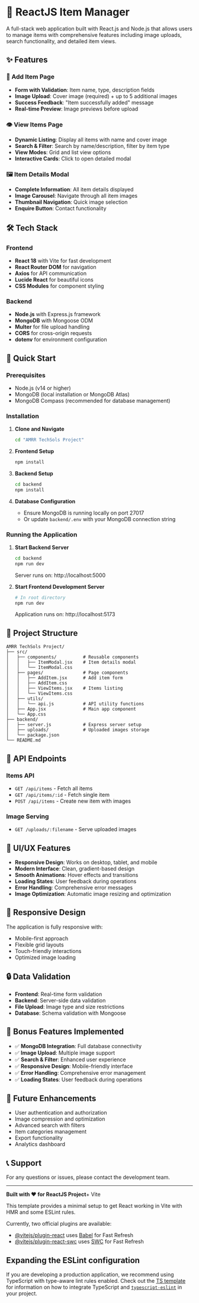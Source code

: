 # 🚀 ReactJS Item Manager

A full-stack web application built with React.js and Node.js that allows users to manage items with comprehensive features including image uploads, search functionality, and detailed item views.

## ✨ Features

### 📝 Add Item Page
- **Form with Validation**: Item name, type, description fields
- **Image Upload**: Cover image (required) + up to 5 additional images
- **Success Feedback**: "Item successfully added" message
- **Real-time Preview**: Image previews before upload

### 👁️ View Items Page
- **Dynamic Listing**: Display all items with name and cover image
- **Search & Filter**: Search by name/description, filter by item type
- **View Modes**: Grid and list view options
- **Interactive Cards**: Click to open detailed modal

### 🖼️ Item Details Modal
- **Complete Information**: All item details displayed
- **Image Carousel**: Navigate through all item images
- **Thumbnail Navigation**: Quick image selection
- **Enquire Button**: Contact functionality

## 🛠️ Tech Stack

### Frontend
- **React 18** with Vite for fast development
- **React Router DOM** for navigation
- **Axios** for API communication
- **Lucide React** for beautiful icons
- **CSS Modules** for component styling

### Backend
- **Node.js** with Express.js framework
- **MongoDB** with Mongoose ODM
- **Multer** for file upload handling
- **CORS** for cross-origin requests
- **dotenv** for environment configuration

## 🚀 Quick Start

### Prerequisites
- Node.js (v14 or higher)
- MongoDB (local installation or MongoDB Atlas)
- MongoDB Compass (recommended for database management)

### Installation

1. **Clone and Navigate**
   ```bash
   cd "AMRR TechSols Project"
   ```

2. **Frontend Setup**
   ```bash
   npm install
   ```

3. **Backend Setup**
   ```bash
   cd backend
   npm install
   ```

4. **Database Configuration**
   - Ensure MongoDB is running locally on port 27017
   - Or update `backend/.env` with your MongoDB connection string

### Running the Application

1. **Start Backend Server**
   ```bash
   cd backend
   npm run dev
   ```
   Server runs on: http://localhost:5000

2. **Start Frontend Development Server**
   ```bash
   # In root directory
   npm run dev
   ```
   Application runs on: http://localhost:5173

## 📁 Project Structure

```
AMRR TechSols Project/
├── src/
│   ├── components/          # Reusable components
│   │   ├── ItemModal.jsx    # Item details modal
│   │   └── ItemModal.css
│   ├── pages/               # Page components
│   │   ├── AddItem.jsx      # Add item form
│   │   ├── AddItem.css
│   │   ├── ViewItems.jsx    # Items listing
│   │   └── ViewItems.css
│   ├── utils/
│   │   └── api.js           # API utility functions
│   ├── App.jsx              # Main app component
│   └── App.css
├── backend/
│   ├── server.js            # Express server setup
│   ├── uploads/             # Uploaded images storage
│   └── package.json
└── README.md
```

## 🔧 API Endpoints

### Items API
- `GET /api/items` - Fetch all items
- `GET /api/items/:id` - Fetch single item
- `POST /api/items` - Create new item with images

### Image Serving
- `GET /uploads/:filename` - Serve uploaded images

## 🎨 UI/UX Features

- **Responsive Design**: Works on desktop, tablet, and mobile
- **Modern Interface**: Clean, gradient-based design
- **Smooth Animations**: Hover effects and transitions
- **Loading States**: User feedback during operations
- **Error Handling**: Comprehensive error messages
- **Image Optimization**: Automatic image resizing and optimization

## 📱 Responsive Design

The application is fully responsive with:
- Mobile-first approach
- Flexible grid layouts
- Touch-friendly interactions
- Optimized image loading

## 🔒 Data Validation

- **Frontend**: Real-time form validation
- **Backend**: Server-side data validation
- **File Upload**: Image type and size restrictions
- **Database**: Schema validation with Mongoose

## 🌟 Bonus Features Implemented

- ✅ **MongoDB Integration**: Full database connectivity
- ✅ **Image Upload**: Multiple image support
- ✅ **Search & Filter**: Enhanced user experience
- ✅ **Responsive Design**: Mobile-friendly interface
- ✅ **Error Handling**: Comprehensive error management
- ✅ **Loading States**: User feedback during operations

## 🚀 Future Enhancements

- User authentication and authorization
- Image compression and optimization
- Advanced search with filters
- Item categories management
- Export functionality
- Analytics dashboard

## 📞 Support

For any questions or issues, please contact the development team.

---

**Built with ❤️ for ReactJS Project**+ Vite

This template provides a minimal setup to get React working in Vite with HMR and some ESLint rules.

Currently, two official plugins are available:

- [@vitejs/plugin-react](https://github.com/vitejs/vite-plugin-react/blob/main/packages/plugin-react) uses [Babel](https://babeljs.io/) for Fast Refresh
- [@vitejs/plugin-react-swc](https://github.com/vitejs/vite-plugin-react/blob/main/packages/plugin-react-swc) uses [SWC](https://swc.rs/) for Fast Refresh

## Expanding the ESLint configuration

If you are developing a production application, we recommend using TypeScript with type-aware lint rules enabled. Check out the [TS template](https://github.com/vitejs/vite/tree/main/packages/create-vite/template-react-ts) for information on how to integrate TypeScript and [`typescript-eslint`](https://typescript-eslint.io) in your project.
